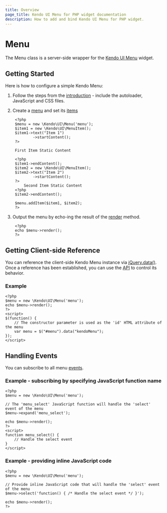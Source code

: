```yaml
---
title: Overview
page_title: Kendo UI Menu for PHP widget documentation
description: How to add and bind Kendo UI Menu for PHP widget.
---
```


# Menu

The Menu class is a server-side wrapper for the [Kendo UI Menu](/api/web/menu) widget.

## Getting Started

Here is how to configure a simple Kendo Menu:

1. Follow the steps from the [introduction](/php/introduction) - include the autoloader, JavaScript and CSS files.

1. Create a [menu](/api/php/Kendo/UI/Menu) and set its [items](/api/php/Kendo/UI/Menu#additem)

        <?php
        $menu = new \Kendo\UI\Menu('menu');
        $item1 = new \Kendo\UI\MenuItem();
        $item1->text("Item 1")
                ->startContent();
        ?>

        First Item Static Content

        <?php
        $item1->endContent();
        $item2 = new \Kendo\UI\MenuItem();
        $item2->text("Item 2")
                ->startContent();
        ?>
            Second Item Static Content
        <?php
        $item2->endContent();

        $menu.addItem($item1, $item2);
        ?>

1. Output the menu by echo-ing the result of the [render](/api/php/Kendo/UI/Widget#render) method.

        <?php
        echo $menu->render();
        ?>

## Getting Client-side Reference

You can reference the client-side Kendo Menu instance via [jQuery.data()](http://api.jquery.com/jQuery.data/).
Once a reference has been established, you can use the [API](/api/web/menu#methods) to control its behavior.

### Example

    <?php
    $menu = new \Kendo\UI\Menu('menu');
    echo $menu->render();
    ?>
    <script>
    $(function() {
        // The constructor parameter is used as the 'id' HTML attribute of the menu
        var menu = $("#menu").data("kendoMenu");
    });
    </script>

## Handling Events

You can subscribe to all menu [events](/api/web/menu#events).

### Example - subscribing by specifying JavaScript function name

    <?php
    $menu = new \Kendo\UI\Menu('menu');

    // The 'menu_select' JavaScript function will handle the 'select' event of the menu
    $menu->expand('menu_select');

    echo $menu->render();
    ?>
    <script>
    function menu_select() {
        // Handle the select event
    }
    </script>

### Example - providing inline JavaScript code

    <?php
    $menu = new \Kendo\UI\Menu('menu');

    // Provide inline JavaScript code that will handle the 'select' event of the menu
    $menu->select('function() { /* Handle the select event */ }');

    echo $menu->render();
    ?>


